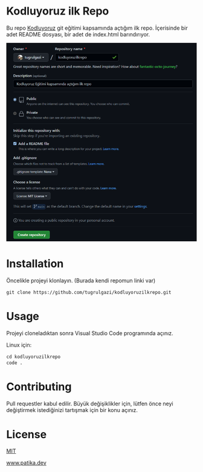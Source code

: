 # Kodluyoruz ilk Repo

Bu repo [Kodluyoruz](https://www.kodluyoruz.org/) git eğitimi kapsamında açtığım ilk repo. İçerisinde bir adet README dosyası, bir adet de index.html barındırıyor.

![repo oluşturma ekran görüntüsü](ProjeGit.PNG)

# Installation

Öncelikle projeyi klonlayın. (Burada kendi repomun linki var)

```
git clone https://github.com/tugrulgazi/kodluyoruzilkrepo.git
```

# Usage

Projeyi cloneladıktan sonra Visual Studio Code programında açınız.

Linux için:

``` 
cd kodluyoruzilkrepo
code . 
```

# Contributing

Pull requestler kabul edilir. Büyük değişiklikler için, lütfen önce neyi değiştirmek istediğinizi tartışmak için bir konu açınız.

# License
[MIT](https://choosealicense.com/licenses/mit/)

www.patika.dev
